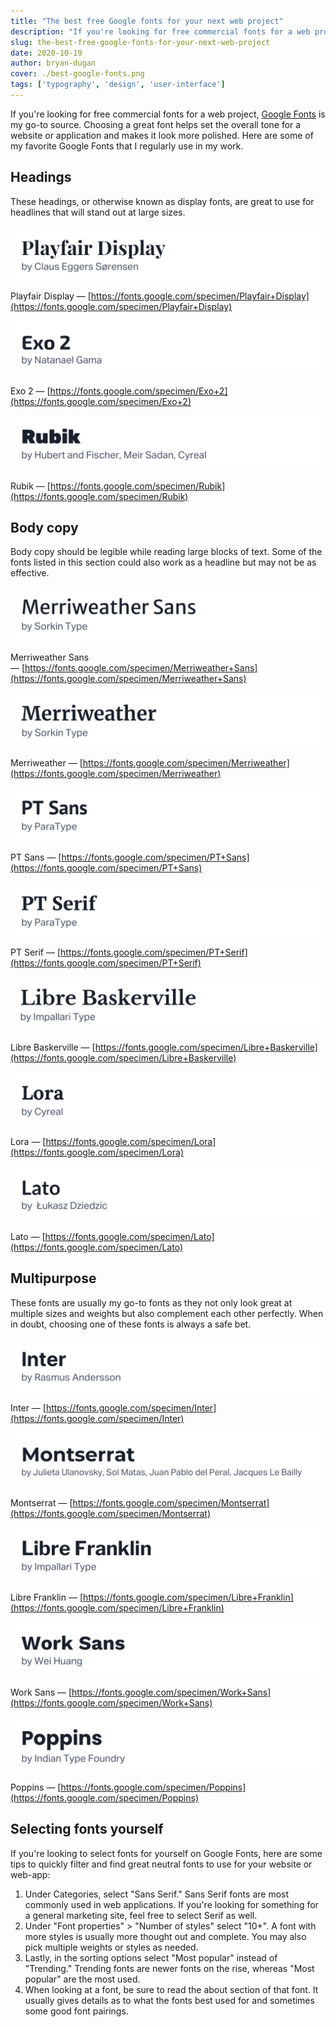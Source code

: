 ```yaml
---
title: "The best free Google fonts for your next web project"
description: "If you're looking for free commercial fonts for a web project, Google Fonts is the go-to source. Here are some of my favorite Google Fonts that I regularly use in my work."
slug: the-best-free-google-fonts-for-your-next-web-project
date: 2020-10-19
author: bryan-dugan
cover: ./best-google-fonts.png
tags: ['typography', 'design', 'user-interface']
---
```


If you're looking for free commercial fonts for a web project, [Google Fonts](https://fonts.google.com/) is my go-to source. Choosing a great font helps set the overall tone for a website or application and makes it look more polished. Here are some of my favorite Google Fonts that I regularly use in my work.

## Headings

These headings, or otherwise known as display fonts, are great to use for headlines that will stand out at large sizes.

![Playfair-Display](./Playfair-Display.png)

Playfair Display — [https://fonts.google.com/specimen/Playfair+Display](https://fonts.google.com/specimen/Playfair+Display)

![Exo-2](./Exo-2.png)

Exo 2 — [https://fonts.google.com/specimen/Exo+2](https://fonts.google.com/specimen/Exo+2)

![Rubik.png](./Rubik.png)

Rubik — [https://fonts.google.com/specimen/Rubik](https://fonts.google.com/specimen/Rubik)

## Body copy

Body copy should be legible while reading large blocks of text. Some of the fonts listed in this section could also work as a headline but may not be as effective.

![Merriweather-Sans.png](./Merriweather-Sans.png)

Merriweather Sans — [https://fonts.google.com/specimen/Merriweather+Sans](https://fonts.google.com/specimen/Merriweather+Sans)

![Merriweather.png](./Merriweather.png)

Merriweather — [https://fonts.google.com/specimen/Merriweather](https://fonts.google.com/specimen/Merriweather)

![PT-Sans.png](./PT-Sans.png)

PT Sans — [https://fonts.google.com/specimen/PT+Sans](https://fonts.google.com/specimen/PT+Sans)

![PT-Serif.png](./PT-Serif.png)

PT Serif — [https://fonts.google.com/specimen/PT+Serif](https://fonts.google.com/specimen/PT+Serif)

![Libre-Baskerville.png](./Libre-Baskerville.png)

Libre Baskerville — [https://fonts.google.com/specimen/Libre+Baskerville](https://fonts.google.com/specimen/Libre+Baskerville)

![Lora.png](./Lora.png)

Lora — [https://fonts.google.com/specimen/Lora](https://fonts.google.com/specimen/Lora)

![Lato.png](./Lato.png)

Lato — [https://fonts.google.com/specimen/Lato](https://fonts.google.com/specimen/Lato)

## Multipurpose

These fonts are usually my go-to fonts as they not only look great at multiple sizes and weights but also complement each other perfectly. When in doubt, choosing one of these fonts is always a safe bet.

![Inter.png](./Inter.png)

Inter — [https://fonts.google.com/specimen/Inter](https://fonts.google.com/specimen/Inter)

![Montserrat.png](./Montserrat.png)

Montserrat — [https://fonts.google.com/specimen/Montserrat](https://fonts.google.com/specimen/Montserrat)

![Libre-Franklin.png](./Libre-Franklin.png)

Libre Franklin — [https://fonts.google.com/specimen/Libre+Franklin](https://fonts.google.com/specimen/Libre+Franklin)

![Work-Sans.png](./Work-Sans.png)

Work Sans — [https://fonts.google.com/specimen/Work+Sans](https://fonts.google.com/specimen/Work+Sans)

![Poppins.png](./Poppins.png)

Poppins — [https://fonts.google.com/specimen/Poppins](https://fonts.google.com/specimen/Poppins)

## Selecting fonts yourself

If you're looking to select fonts for yourself on Google Fonts, here are some tips to quickly filter and find great neutral fonts to use for your website or web-app:

1. Under Categories, select "Sans Serif." Sans Serif fonts are most commonly used in web applications. If you're looking for something for a general marketing site, feel free to select Serif as well.
2. Under "Font properties" > "Number of styles" select "10+". A font with more styles is usually more thought out and complete. You may also pick multiple weights or styles as needed.
3. Lastly, in the sorting options select "Most popular" instead of "Trending." Trending fonts are newer fonts on the rise, whereas "Most popular" are the most used.
4. When looking at a font, be sure to read the about section of that font. It usually gives details as to what the fonts best used for and sometimes some good font pairings.
